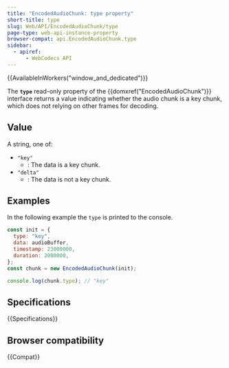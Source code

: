```yaml
---
title: "EncodedAudioChunk: type property"
short-title: type
slug: Web/API/EncodedAudioChunk/type
page-type: web-api-instance-property
browser-compat: api.EncodedAudioChunk.type
sidebar:
  - apiref:
      - WebCodecs API
---
```


{{AvailableInWorkers("window_and_dedicated")}}

The **`type`** read-only property of the {{domxref("EncodedAudioChunk")}} interface returns a value indicating whether the audio chunk is a key chunk, which does not relying on other frames for decoding.

## Value

A string, one of:

- `"key"`
  - : The data is a key chunk.
- `"delta"`
  - : The data is not a key chunk.

## Examples

In the following example the `type` is printed to the console.

```js
const init = {
  type: "key",
  data: audioBuffer,
  timestamp: 23000000,
  duration: 2000000,
};
const chunk = new EncodedAudioChunk(init);

console.log(chunk.type); // "key"
```

## Specifications

{{Specifications}}

## Browser compatibility

{{Compat}}
